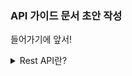 ###
### API 가이드 문서 초안 작성
  
  
들어가기에 앞서!  
<details>
  <summary>Rest API란?</summary>
  
## REST란?  
  
  
  </details>
